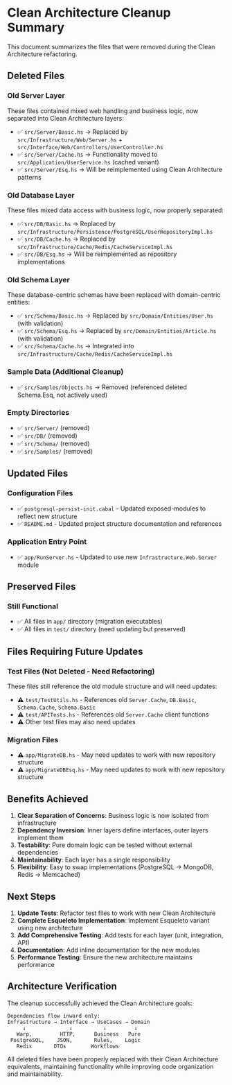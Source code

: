 # Clean Architecture Cleanup Summary

This document summarizes the files that were removed during the Clean Architecture refactoring.

## Deleted Files

### Old Server Layer
These files contained mixed web handling and business logic, now separated into Clean Architecture layers:

- ✅ `src/Server/Basic.hs` → Replaced by `src/Infrastructure/Web/Server.hs` + `src/Interface/Web/Controllers/UserController.hs`
- ✅ `src/Server/Cache.hs` → Functionality moved to `src/Application/UserService.hs` (cached variant)
- ✅ `src/Server/Esq.hs` → Will be reimplemented using Clean Architecture patterns

### Old Database Layer  
These files mixed data access with business logic, now properly separated:

- ✅ `src/DB/Basic.hs` → Replaced by `src/Infrastructure/Persistence/PostgreSQL/UserRepositoryImpl.hs`
- ✅ `src/DB/Cache.hs` → Replaced by `src/Infrastructure/Cache/Redis/CacheServiceImpl.hs`
- ✅ `src/DB/Esq.hs` → Will be reimplemented as repository implementations

### Old Schema Layer
These database-centric schemas have been replaced with domain-centric entities:

- ✅ `src/Schema/Basic.hs` → Replaced by `src/Domain/Entities/User.hs` (with validation)
- ✅ `src/Schema/Esq.hs` → Replaced by `src/Domain/Entities/Article.hs` (with validation)  
- ✅ `src/Schema/Cache.hs` → Integrated into `src/Infrastructure/Cache/Redis/CacheServiceImpl.hs`

### Sample Data (Additional Cleanup)
- ✅ `src/Samples/Objects.hs` → Removed (referenced deleted Schema.Esq, not actively used)

### Empty Directories
- ✅ `src/Server/` (removed)
- ✅ `src/DB/` (removed)
- ✅ `src/Schema/` (removed)
- ✅ `src/Samples/` (removed)

## Updated Files

### Configuration Files
- ✅ `postgresql-persist-init.cabal` - Updated exposed-modules to reflect new structure
- ✅ `README.md` - Updated project structure documentation and references

### Application Entry Point
- ✅ `app/RunServer.hs` - Updated to use new `Infrastructure.Web.Server` module

## Preserved Files

### Still Functional

- ✅ All files in `app/` directory (migration executables)
- ✅ All files in `test/` directory (need updating but preserved)

## Files Requiring Future Updates

### Test Files (Not Deleted - Need Refactoring)
These files still reference the old module structure and will need updates:

- ⚠️ `test/TestUtils.hs` - References old `Server.Cache`, `DB.Basic`, `Schema.Cache`, `Schema.Basic`
- ⚠️ `test/APITests.hs` - References old `Server.Cache` client functions
- ⚠️ Other test files may also need updates

### Migration Files
- ⚠️ `app/MigrateDB.hs` - May need updates to work with new repository structure
- ⚠️ `app/MigrateDBEsq.hs` - May need updates to work with new repository structure

## Benefits Achieved

1. **Clear Separation of Concerns**: Business logic is now isolated from infrastructure
2. **Dependency Inversion**: Inner layers define interfaces, outer layers implement them
3. **Testability**: Pure domain logic can be tested without external dependencies
4. **Maintainability**: Each layer has a single responsibility
5. **Flexibility**: Easy to swap implementations (PostgreSQL → MongoDB, Redis → Memcached)

## Next Steps

1. **Update Tests**: Refactor test files to work with new Clean Architecture
2. **Complete Esqueleto Implementation**: Implement Esqueleto variant using new architecture
3. **Add Comprehensive Testing**: Add tests for each layer (unit, integration, API)
4. **Documentation**: Add inline documentation for the new modules
5. **Performance Testing**: Ensure the new architecture maintains performance

## Architecture Verification

The cleanup successfully achieved the Clean Architecture goals:

```
Dependencies flow inward only:
Infrastructure → Interface → UseCases → Domain
     ↓              ↓          ↓         ↓
   Warp,         HTTP,      Business   Pure
 PostgreSQL,    JSON,       Rules,    Logic
   Redis       DTOs        Workflows
```

All deleted files have been properly replaced with their Clean Architecture equivalents, maintaining functionality while improving code organization and maintainability.